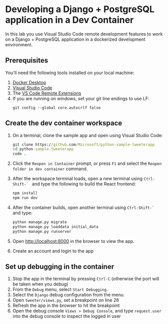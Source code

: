# Developing a Django + PostgreSQL application in a Dev Container

In this lab you use Visual Studio Code remote development features to work on a Django + PostgreSQL application in a dockerized development environment.


## Prerequisites

You'll need the following tools installed on your local machine:

1. [Docker Desktop](https://www.docker.com/products/docker-desktop)
1. [Visual Studio Code](https://code.visualstudio.com/)
1. The [VS Code Remote Extensions](https://aka.ms/vscode-remote) 
1. If you are running on windows, set your git line endings to use LF:
    ```
    git config --global core.autocrlf false
    ```

## Create the dev container workspace

1. On a terminal, clone the sample app and open using Visual Studio Code:

    ```cmd
    git clone https://github.com/Microsoft/python-sample-tweeterapp
    cd python-sample-tweeterapp
    code .
    ```

1. Click the `Reopen in Container` prompt, or press `F1` and select the `Reopen folder in dev container` command.

1. After the workspace terminal loads, open a new terminal using ```Ctrl-Shift-` ``` and type the following to build the React frontend:

    ```cmd
    npm install
    npm run dev
    ```

1. After the container builds, open another terminal using ```Ctrl-Shift-` ``` and type:

    ```cmd
    python manage.py migrate
    python manage.py loaddata initial_data
    python manage.py runserver
    ```

1. Open [http://localhost:8000](http://localhost:8000) in the browser to view the app.
1. Create an account and login to the app

## Set up debugging in the container

1. Stop the app in the terminal by pressing `Ctrl-C` (otherwise the port will be taken when you debug)
1. From the `Debug` menu, select `Start Debugging`.
1. Select the `Django` debug configuration from the menu.
1. Open `tweeter/views.py`, set a breakpoint on line 26
1. Refresh the app in the browser to hit the breakpoint
1. Open the debug console `Views > Debug Console`, and type `request.user` into the debug console to inspect the logged in user
